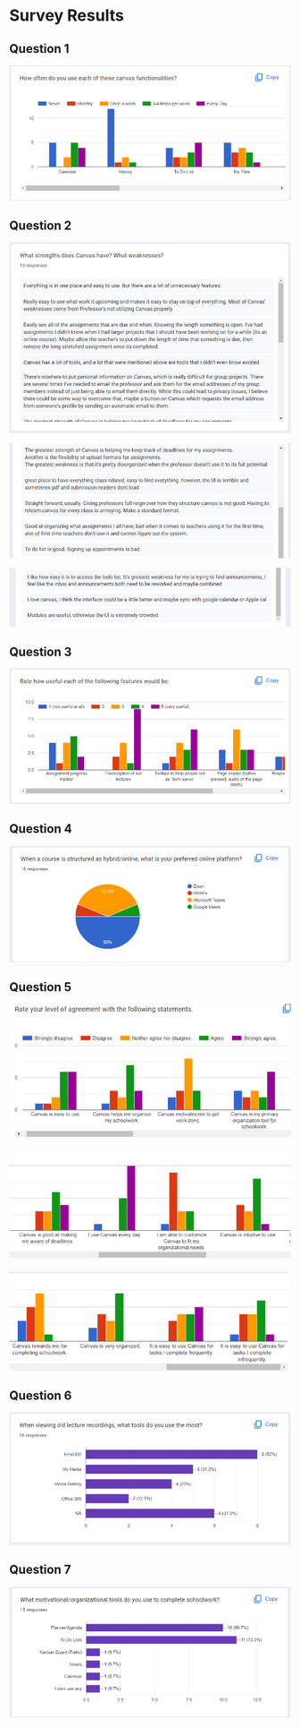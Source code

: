# Survey Results

## Question 1
![](images/survey1.png)

## Question 2
![](images/survey2a.png)

![](images/survey2b.png)

![](images/survey2c.png)

## Question 3
![](images/survey3.png)

## Question 4
![](images/survey4.png)

## Question 5
![](images/survey5a.png)

![](images/survey5b.png)

![](images/survey5c.png)

## Question 6
![](images/survey6.png)

## Question 7
![](images/survey7.png)

